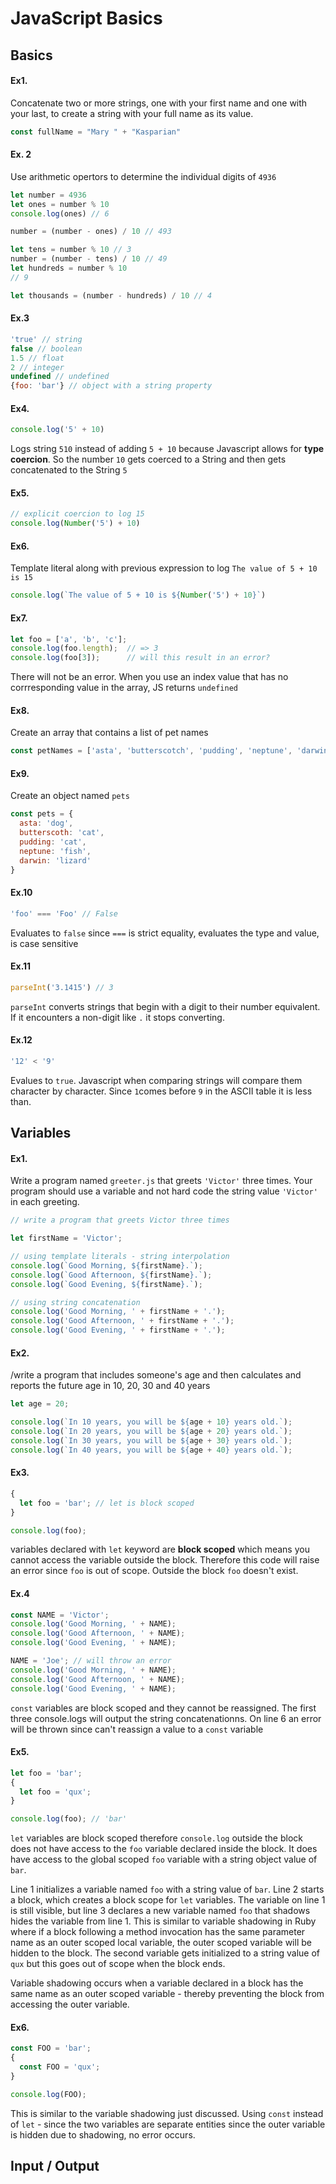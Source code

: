 # JavaScript Basics

## Basics

#### Ex1. 

Concatenate two or more strings, one with your first name and one with your last, to create a string with your full name as its value. 

```js
const fullName = "Mary " + "Kasparian"
```

#### Ex. 2

Use arithmetic opertors to determine the individual digits of `4936`

```js
let number = 4936
let ones = number % 10
console.log(ones) // 6

number = (number - ones) / 10 // 493

let tens = number % 10 // 3
number = (number - tens) / 10 // 49
let hundreds = number % 10
// 9

let thousands = (number - hundreds) / 10 // 4

```

#### Ex.3 

```js
'true' // string
false // boolean
1.5 // float
2 // integer
undefined // undefined
{foo: 'bar'} // object with a string property
```

#### Ex4. 

```js
console.log('5' + 10)
```

Logs string `510` instead of adding `5 + 10` because Javascript allows for **type coercion**. So the number `10` gets coerced to a String and then gets concatenated to the String `5` 

#### Ex5. 

```js
// explicit coercion to log 15
console.log(Number('5') + 10)
```

#### Ex6. 

Template literal along with previous expression to log `The value of 5 + 10 is 15`

```js
console.log(`The value of 5 + 10 is ${Number('5') + 10}`)
```

#### Ex7.

```js
let foo = ['a', 'b', 'c'];
console.log(foo.length);  // => 3
console.log(foo[3]);      // will this result in an error?
```

There will not be an error. When you use an index value that has no corrresponding value in the array, JS returns `undefined` 

#### Ex8.

Create an array that contains a list of pet names

```js
const petNames = ['asta', 'butterscotch', 'pudding', 'neptune', 'darwin']
```

#### Ex9.

Create an object named `pets`

```js
const pets = {
  asta: 'dog',
  butterscoth: 'cat',
  pudding: 'cat',
  neptune: 'fish',
  darwin: 'lizard'
}
```

#### Ex.10

```js
'foo' === 'Foo' // False
```

Evaluates to `false` since `===` is strict equality, evaluates the type and value, is case sensitive

#### Ex.11

```js
parseInt('3.1415') // 3
```

`parseInt` converts strings that begin with a digit to their number equivalent. If it encounters a non-digit like `.` it stops converting. 

#### Ex.12

```js
'12' < '9'
```

Evalues to `true`. Javascript when comparing strings will compare them character by character. Since `1`comes before `9` in the ASCII table it is less than.

## Variables

#### Ex1.

Write a program named `greeter.js` that greets `'Victor'` three times. Your program should use a variable and not hard code the string value `'Victor'` in each greeting.

```js
// write a program that greets Victor three times

let firstName = 'Victor';

// using template literals - string interpolation
console.log(`Good Morning, ${firstName}.`);
console.log(`Good Afternoon, ${firstName}.`);
console.log(`Good Evening, ${firstName}.`);

// using string concatenation
console.log('Good Morning, ' + firstName + '.');
console.log('Good Afternoon, ' + firstName + '.');
console.log('Good Evening, ' + firstName + '.');
```

#### Ex2.

/write a program that includes someone's age and then calculates and reports the future age in 10, 20, 30 and 40 years

```js
let age = 20;

console.log(`In 10 years, you will be ${age + 10} years old.`);
console.log(`In 20 years, you will be ${age + 20} years old.`);
console.log(`In 30 years, you will be ${age + 30} years old.`);
console.log(`In 40 years, you will be ${age + 40} years old.`);
```

#### Ex3.

```js
{
  let foo = 'bar'; // let is block scoped
}

console.log(foo);
```

variables declared with `let` keyword are **block scoped** which means you cannot access the variable outside the block. Therefore this code will raise an error since `foo` is out of scope. Outside the block `foo` doesn't exist. 

#### Ex.4

```js
const NAME = 'Victor';
console.log('Good Morning, ' + NAME);
console.log('Good Afternoon, ' + NAME);
console.log('Good Evening, ' + NAME);

NAME = 'Joe'; // will throw an error
console.log('Good Morning, ' + NAME);
console.log('Good Afternoon, ' + NAME);
console.log('Good Evening, ' + NAME);
```

`const` variables are block scoped and they cannot be reassigned. The first three console.logs will output the string concatenationns. On line 6 an error will be thrown since can't reassign a value to a `const` variable

#### Ex5.

```js
let foo = 'bar';
{
  let foo = 'qux';
}

console.log(foo); // 'bar'
```

`let` variables are block scoped therefore `console.log` outside the block does not have access to the `foo` variable declared inside the block. It does have access to the global scoped `foo` variable with a string object value of `bar`.

Line 1 initializes a variable named `foo` with a string value of `bar`. Line 2 starts a block, which creates a block scope for `let` variables. The variable on line 1 is still visible, but line 3 declares a new variable named `foo` that shadows hides the variable from line 1. This is similar to variable shadowing in Ruby where if a block following a method invocation has the same parameter name as an outer scoped local variable, the outer scoped variable will be hidden to the block. The second variable gets initialized to a string value of `qux` but this goes out of scope when the block ends. 

Variable shadowing occurs when a variable declared in a block has the same name as an outer scoped variable - thereby preventing the block from accessing the outer variable.

#### Ex6.

```js
const FOO = 'bar';
{
  const FOO = 'qux';
}

console.log(FOO); 
```

This is similar to the variable shadowing just discussed. Using `const` instead of `let` - since the two variables are separate entities since the outer variable is hidden due to shadowing, no error occurs.

## Input / Output

